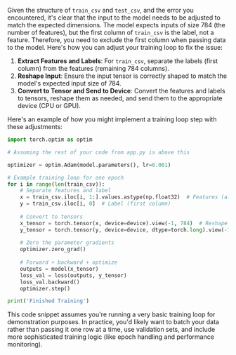 Given the structure of `train_csv` and `test_csv`, and the error you encountered, it's clear that the input to the model needs to be adjusted to match the expected dimensions. The model expects inputs of size 784 (the number of features), but the first column of `train_csv` is the label, not a feature. Therefore, you need to exclude the first column when passing data to the model. Here's how you can adjust your training loop to fix the issue:

1. **Extract Features and Labels**: For `train_csv`, separate the labels (first column) from the features (remaining 784 columns).
2. **Reshape Input**: Ensure the input tensor is correctly shaped to match the model's expected input size of 784.
3. **Convert to Tensor and Send to Device**: Convert the features and labels to tensors, reshape them as needed, and send them to the appropriate device (CPU or GPU).

Here's an example of how you might implement a training loop step with these adjustments:

```python
import torch.optim as optim

# Assuming the rest of your code from app.py is above this

optimizer = optim.Adam(model.parameters(), lr=0.001)

# Example training loop for one epoch
for i in range(len(train_csv)):
    # Separate features and label
    x = train_csv.iloc[i, 1:].values.astype(np.float32)  # Features (all columns except the first)
    y = train_csv.iloc[i, 0]  # Label (first column)
    
    # Convert to tensors
    x_tensor = torch.tensor(x, device=device).view(-1, 784)  # Reshape x to [1, 784]
    y_tensor = torch.tensor(y, device=device, dtype=torch.long).view(-1)  # Make sure y is a long tensor
    
    # Zero the parameter gradients
    optimizer.zero_grad()
    
    # Forward + backward + optimize
    outputs = model(x_tensor)
    loss_val = loss(outputs, y_tensor)
    loss_val.backward()
    optimizer.step()

print('Finished Training')
```

This code snippet assumes you're running a very basic training loop for demonstration purposes. In practice, you'd likely want to batch your data rather than passing it one row at a time, use validation sets, and include more sophisticated training logic (like epoch handling and performance monitoring).